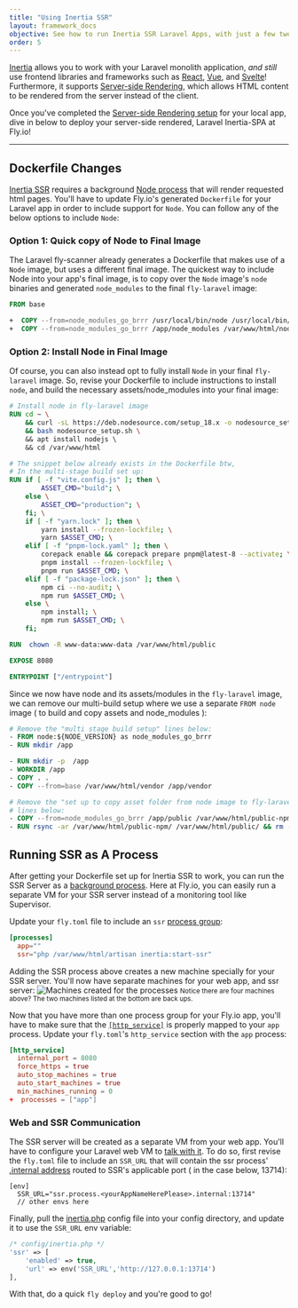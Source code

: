 ```yaml
---
title: "Using Inertia SSR"
layout: framework_docs
objective: See how to run Inertia SSR Laravel Apps, with just a few tweaks to the Laravel configuration.
order: 5
---
```


[Inertia](https://inertiajs.com/) allows you to work with your Laravel monolith application, *and still* use frontend libraries and frameworks such as [React](https://react.dev/), [Vue](https://vuejs.org/), and [Svelte](https://svelte.dev/)! Furthermore, it supports [Server-side Rendering](https://inertiajs.com/server-side-rendering), which allows HTML content to be rendered from the server instead of the client.

Once you've completed the [Server-side Rendering setup](https://inertiajs.com/server-side-rendering) for your local app, dive in below to deploy your server-side rendered, Laravel Inertia-SPA at Fly.io!

_________________________________________________

## Dockerfile Changes
[Inertia SSR](https://inertiajs.com/server-side-rendering) requires a background [Node process](https://inertiajs.com/server-side-rendering#:~:text=Node%20must%20be%20available) that will render requested html pages. You'll have to update Fly.io's generated `Dockerfile` for your Laravel app in order to include support for `Node`. You can follow any of the below options to include `Node`:

### Option 1: Quick copy of Node to Final Image
The Laravel fly-scanner already generates a Dockerfile that makes use of a `Node` image, but uses a different final image. The quickest way to include Node into your app's final image, is to copy over the `Node` image's `node` binaries and generated `node_modules` to the final `fly-laravel` image:

```dockerfile
FROM base

+  COPY --from=node_modules_go_brrr /usr/local/bin/node /usr/local/bin/node
+  COPY --from=node_modules_go_brrr /app/node_modules /var/www/html/node_modules
```

### Option 2: Install Node in Final Image
Of course, you can also instead opt to fully install `Node` in your final `fly-laravel` image. So, revise your Dockerfile to include instructions to install `node`, and build the necessary assets/node_modules into your final image:
```dockerfile
# Install node in fly-laravel image
RUN cd ~ \
    && curl -sL https://deb.nodesource.com/setup_18.x -o nodesource_setup.sh \
    && bash nodesource_setup.sh \ 
    && apt install nodejs \ 
    && cd /var/www/html

# The snippet below already exists in the Dockerfile btw,
# In the multi-stage build set up:
RUN if [ -f "vite.config.js" ]; then \
        ASSET_CMD="build"; \
    else \
        ASSET_CMD="production"; \
    fi; \
    if [ -f "yarn.lock" ]; then \
        yarn install --frozen-lockfile; \
        yarn $ASSET_CMD; \
    elif [ -f "pnpm-lock.yaml" ]; then \
        corepack enable && corepack prepare pnpm@latest-8 --activate; \
        pnpm install --frozen-lockfile; \
        pnpm run $ASSET_CMD; \
    elif [ -f "package-lock.json" ]; then \
        npm ci --no-audit; \
        npm run $ASSET_CMD; \
    else \
        npm install; \
        npm run $ASSET_CMD; \
    fi;

RUN  chown -R www-data:www-data /var/www/html/public

EXPOSE 8080

ENTRYPOINT ["/entrypoint"]
```
Since we now have node and its assets/modules in the `fly-laravel` image, we can remove our multi-build setup where we use a separate `FROM node` image ( to build and copy assets and node_modules ):

```dockerfile
# Remove the "multi stage build setup" lines below:
- FROM node:${NODE_VERSION} as node_modules_go_brrr
- RUN mkdir /app

- RUN mkdir -p  /app
- WORKDIR /app
- COPY . .
- COPY --from=base /var/www/html/vendor /app/vendor

# Remove the "set up to copy asset folder from node image to fly-laravel image"
# lines below:
- COPY --from=node_modules_go_brrr /app/public /var/www/html/public-npm
- RUN rsync -ar /var/www/html/public-npm/ /var/www/html/public/ && rm -rf /var/www/html/public-npm 
```


## Running SSR as A Process
After getting your Dockerfile set up for Inertia SSR to work, you can run the SSR Server as a [background process](https://inertiajs.com/server-side-rendering#:~:text=server%20as%20a-,background%20process,-%2C%20typically%20using%20a). Here at Fly.io, you can easily run a separate VM for your SSR server instead of a monitoring tool like Supervisor. 

Update your `fly.toml` file to include an `ssr` [process group](https://fly.io/docs/apps/processes/#run-multiple-processes):
```toml
[processes]
  app=""
  ssr="php /var/www/html/artisan inertia:start-ssr"
```
Adding the SSR process above creates a new machine specially for your SSR server. You'll now have separate machines for your web app, and ssr server:
![Machines created for the processes](/docs/images/laravel-app-ssr-vms.png)
<small>Notice there are four machines above? The two machines listed at the bottom are back ups.</small>

Now that you have more than one process group for your Fly.io app, you'll have to make sure that the [`[http_service]`](/docs/reference/configuration/#the-http_service-section) is properly mapped to your `app` process. Update your `fly.toml`'s `http_service` section with the `app` process:
```toml
[http_service]
  internal_port = 8080
  force_https = true
  auto_stop_machines = true
  auto_start_machines = true
  min_machines_running = 0
+  processes = ["app"]
```



### Web and SSR Communication
The SSR server will be created as a separate VM from your web app. You'll have to configure your Laravel web VM to [talk with it](https://community.fly.io/t/process-group-aware-internal-dns-route-between-processes-with-ease/13063/4). To do so, first revise the `fly.toml` file to include an `SSR_URL` that will contain the ssr process' [.internal address](https://fly.io/docs/reference/private-networking/#fly-internal-addresses) routed to SSR's applicable port ( in the case below, 13714):
```.env
[env]
  SSR_URL="ssr.process.<yourAppNameHerePlease>.internal:13714"
  // other envs here
```
Finally, pull the [inertia.php](https://github.com/inertiajs/inertia-laravel/blob/master/config/inertia.php) config file into your config directory, and  update it to use the `SSR_URL` env variable:
```php
/* config/inertia.php */
'ssr' => [
    'enabled' => true,
    'url' => env('SSR_URL','http://127.0.0.1:13714')
],
```

With that, do a quick `fly deploy` and you're good to go!
